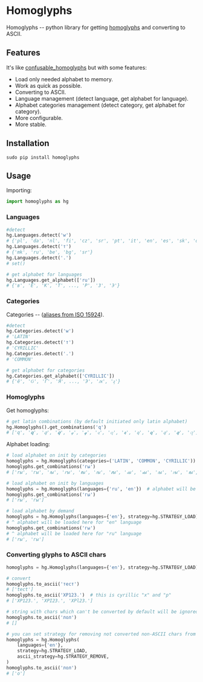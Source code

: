 # Homoglyphs

Homoglyphs -- python library for getting [homoglyphs](https://en.wikipedia.org/wiki/Homoglyph) and converting to ASCII.


## Features

It's like [confusable_homoglyphs](https://github.com/vhf/confusable_homoglyphs) but with some features:

* Load only needed alphabet to memory.
* Work as quick as possible.
* Converting to ASCII.
* Language management (detect language, get alphabet for language).
* Alphabet categories management (detect category, get alphabet for category).
* More configurable.
* More stable.


## Installation

```
sudo pip install homoglyphs
```


## Usage

Importing:

```python
import homoglyphs as hg
```

### Languages

```python
#detect
hg.Languages.detect('w')
# {'pl', 'da', 'nl', 'fi', 'cz', 'sr', 'pt', 'it', 'en', 'es', 'sk', 'de', 'fr', 'ro'}
hg.Languages.detect('т')
# {'mk', 'ru', 'be', 'bg', 'sr'}
hg.Languages.detect('.')
# set()

# get alphabet for languages
hg.Languages.get_alphabet(['ru'])
# {'в', 'Ё', 'К', 'Т', ..., 'Р', 'З', 'Э'}
```

### Categories

Categories -- ([aliases from ISO 15924](https://en.wikipedia.org/wiki/ISO_15924#List_of_codes)).

```python
#detect
hg.Categories.detect('w')
# 'LATIN'
hg.Categories.detect('т')
# 'CYRILLIC'
hg.Categories.detect('.')
# 'COMMON'

# get alphabet for categories
hg.Categories.get_alphabet(['CYRILLIC'])
# {'ӗ', 'Ԍ', 'Ґ', 'Я', ..., 'Э', 'ԕ', 'ӻ'}
```

### Homoglyphs

Get homoglyphs:

```python
# get latin combinations (by default initiated only latin alphabet)
hg.Homoglyphs().get_combinations('q')
# ['q', '𝐪', '𝑞', '𝒒', '𝓆', '𝓺', '𝔮', '𝕢', '𝖖', '𝗊', '𝗾', '𝘲', '𝙦', '𝚚']
```

Alphabet loading:

```python
# load alphabet on init by categories
homoglyphs = hg.Homoglyphs(categories=('LATIN', 'COMMON', 'CYRILLIC'))  # alphabet will be loaded here
homoglyphs.get_combinations('гы')
# ['rы', 'гы', 'ꭇы', 'ꭈы', '𝐫ы', '𝑟ы', '𝒓ы', '𝓇ы', '𝓻ы', '𝔯ы', '𝕣ы', '𝖗ы', '𝗋ы', '𝗿ы', '𝘳ы', '𝙧ы', '𝚛ы']

# load alphabet on init by languages
homoglyphs = hg.Homoglyphs(languages={'ru', 'en'})  # alphabet will be loaded here
homoglyphs.get_combinations('гы')
# ['rы', 'гы']

# load alphabet by demand
homoglyphs = hg.Homoglyphs(languages={'en'}, strategy=hg.STRATEGY_LOAD)
# ^ alphabet will be loaded here for "en" language
homoglyphs.get_combinations('гы')
# ^ alphabet will be loaded here for "ru" language
# ['rы', 'гы']
```

### Converting glyphs to ASCII chars

```python
homoglyphs = hg.Homoglyphs(languages={'en'}, strategy=hg.STRATEGY_LOAD)

# convert
homoglyphs.to_ascii('тест')
# ['tect']
homoglyphs.to_ascii('ХР123.')  # this is cyrillic "х" and "р"
# ['XP123.', 'XPI23.', 'XPl23.']

# string with chars which can't be converted by default will be ignored
homoglyphs.to_ascii('лол')
# []

# you can set strategy for removing not converted non-ASCII chars from result
homoglyphs = hg.Homoglyphs(
    languages={'en'},
    strategy=hg.STRATEGY_LOAD,
    ascii_strategy=hg.STRATEGY_REMOVE,
)
homoglyphs.to_ascii('лол')
# ['o']
```
